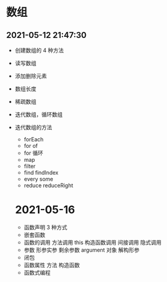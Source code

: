 <!--
 * @Des:
 * @Version:
 * @Author: Ellen
 * @Date: 2021-05-12 21:47:30
 * @LastEditors: Ellen
 * @LastEditTime: 2021-05-16 13:06:43
-->

# 数组

## 2021-05-12 21:47:30

- 创建数组的 4 种方法
- 读写数组
- 添加删除元素
- 数组长度
- 稀疏数组
- 迭代数组，循环数组
- 迭代数组的方法

  - forEach
  - for of
  - for 循环
  - map
  - filter
  - find findIndex
  - every some
  - reduce reduceRight

  # 2021-05-16

  - 函数声明 3 种方式
  - 嵌套函数
  - 函数的调用 方法调用 this 构造函数调用 间接调用 隐式调用
  - 参数 形参实参 剩余参数 argument 对象 解构形参
  - 闭包
  - 函数属性 方法 构造函数
  - 函数式编程
